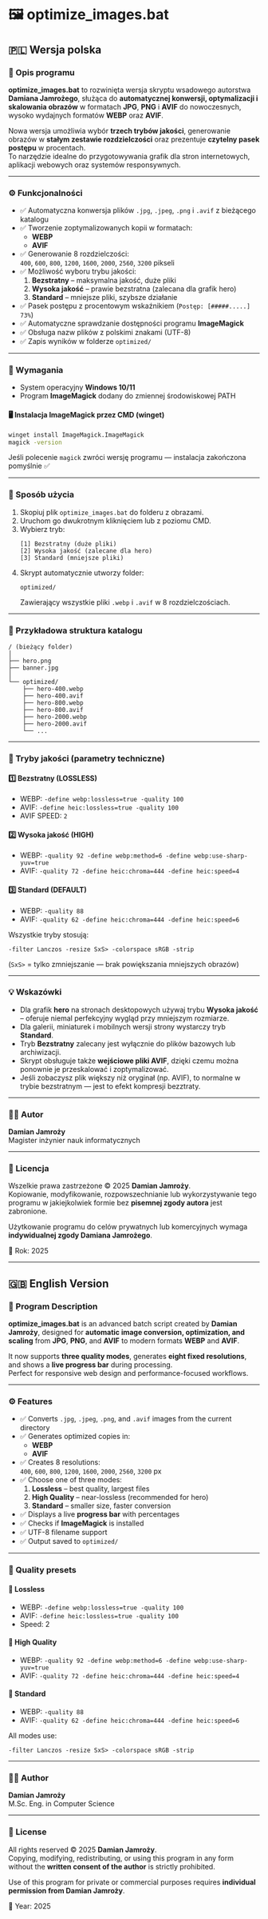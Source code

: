 # 🖼️ optimize_images.bat  
## 🇵🇱 Wersja polska

### 📘 Opis programu
**optimize_images.bat** to rozwinięta wersja skryptu wsadowego autorstwa **Damiana Jamrożego**, służąca do **automatycznej konwersji, optymalizacji i skalowania obrazów** w formatach **JPG**, **PNG** i **AVIF** do nowoczesnych, wysoko wydajnych formatów **WEBP** oraz **AVIF**.

Nowa wersja umożliwia wybór **trzech trybów jakości**, generowanie obrazów w **stałym zestawie rozdzielczości** oraz prezentuje **czytelny pasek postępu** w procentach.  
To narzędzie idealne do przygotowywania grafik dla stron internetowych, aplikacji webowych oraz systemów responsywnych.

---

### ⚙️ Funkcjonalności
- ✅ Automatyczna konwersja plików `.jpg`, `.jpeg`, `.png` i `.avif` z bieżącego katalogu  
- ✅ Tworzenie zoptymalizowanych kopii w formatach:
  - **WEBP**
  - **AVIF**
- ✅ Generowanie 8 rozdzielczości:  
  `400`, `600`, `800`, `1200`, `1600`, `2000`, `2560`, `3200` pikseli  
- ✅ Możliwość wyboru trybu jakości:
  1. **Bezstratny** – maksymalna jakość, duże pliki  
  2. **Wysoka jakość** – prawie bezstratna (zalecana dla grafik hero)  
  3. **Standard** – mniejsze pliki, szybsze działanie  
- ✅ Pasek postępu z procentowym wskaźnikiem (`Postęp: [#####.....] 73%`)  
- ✅ Automatyczne sprawdzanie dostępności programu **ImageMagick**  
- ✅ Obsługa nazw plików z polskimi znakami (UTF-8)  
- ✅ Zapis wyników w folderze `optimized/`  

---

### 🧩 Wymagania
- System operacyjny **Windows 10/11**
- Program **ImageMagick** dodany do zmiennej środowiskowej PATH

#### 🖥️ Instalacja ImageMagick przez CMD (winget)
```cmd
winget install ImageMagick.ImageMagick
magick -version
```
Jeśli polecenie `magick` zwróci wersję programu — instalacja zakończona pomyślnie ✅

---

### 🚀 Sposób użycia
1. Skopiuj plik `optimize_images.bat` do folderu z obrazami.  
2. Uruchom go dwukrotnym kliknięciem lub z poziomu CMD.  
3. Wybierz tryb:
   ```
   [1] Bezstratny (duże pliki)
   [2] Wysoka jakość (zalecane dla hero)
   [3] Standard (mniejsze pliki)
   ```
4. Skrypt automatycznie utworzy folder:
   ```
   optimized/
   ```
   Zawierający wszystkie pliki `.webp` i `.avif` w 8 rozdzielczościach.

---

### 📂 Przykładowa struktura katalogu
```
/ (bieżący folder)
│
├── hero.png
├── banner.jpg
│
└── optimized/
    ├── hero-400.webp
    ├── hero-400.avif
    ├── hero-800.webp
    ├── hero-800.avif
    ├── hero-2000.webp
    ├── hero-2000.avif
    └── ...
```

---

### 🔧 Tryby jakości (parametry techniczne)

#### 1️⃣ **Bezstratny (LOSSLESS)**
- WEBP: `-define webp:lossless=true -quality 100`
- AVIF: `-define heic:lossless=true -quality 100`
- AVIF SPEED: `2`

#### 2️⃣ **Wysoka jakość (HIGH)**
- WEBP: `-quality 92 -define webp:method=6 -define webp:use-sharp-yuv=true`
- AVIF: `-quality 72 -define heic:chroma=444 -define heic:speed=4`

#### 3️⃣ **Standard (DEFAULT)**
- WEBP: `-quality 88`
- AVIF: `-quality 62 -define heic:chroma=444 -define heic:speed=6`

Wszystkie tryby stosują:
```
-filter Lanczos -resize SxS> -colorspace sRGB -strip
```
(`SxS>` = tylko zmniejszanie — brak powiększania mniejszych obrazów)

---

### 💡 Wskazówki
- Dla grafik **hero** na stronach desktopowych używaj trybu **Wysoka jakość** – oferuje niemal perfekcyjny wygląd przy mniejszym rozmiarze.  
- Dla galerii, miniaturek i mobilnych wersji strony wystarczy tryb **Standard**.  
- Tryb **Bezstratny** zalecany jest wyłącznie do plików bazowych lub archiwizacji.  
- Skrypt obsługuje także **wejściowe pliki AVIF**, dzięki czemu można ponownie je przeskalować i zoptymalizować.  
- Jeśli zobaczysz plik większy niż oryginał (np. AVIF), to normalne w trybie bezstratnym — jest to efekt kompresji bezztraty.

---

### 👨‍💻 Autor
**Damian Jamroży**  
Magister inżynier nauk informatycznych

---

### 📜 Licencja
Wszelkie prawa zastrzeżone © 2025 **Damian Jamroży**.  
Kopiowanie, modyfikowanie, rozpowszechnianie lub wykorzystywanie tego programu w jakiejkolwiek formie bez **pisemnej zgody autora** jest zabronione.

Użytkowanie programu do celów prywatnych lub komercyjnych wymaga **indywidualnej zgody Damiana Jamrożego**.

📅 Rok: 2025
  
---

## 🇬🇧 English Version

### 📘 Program Description
**optimize_images.bat** is an advanced batch script created by **Damian Jamroży**, designed for **automatic image conversion, optimization, and scaling** from **JPG**, **PNG**, and **AVIF** to modern formats **WEBP** and **AVIF**.

It now supports **three quality modes**, generates **eight fixed resolutions**, and shows a **live progress bar** during processing.  
Perfect for responsive web design and performance-focused workflows.

---

### ⚙️ Features
- ✅ Converts `.jpg`, `.jpeg`, `.png`, and `.avif` images from the current directory  
- ✅ Generates optimized copies in:
  - **WEBP**
  - **AVIF**
- ✅ Creates 8 resolutions:  
  `400`, `600`, `800`, `1200`, `1600`, `2000`, `2560`, `3200` px  
- ✅ Choose one of three modes:
  1. **Lossless** – best quality, largest files  
  2. **High Quality** – near-lossless (recommended for hero)  
  3. **Standard** – smaller size, faster conversion  
- ✅ Displays a live **progress bar** with percentages  
- ✅ Checks if **ImageMagick** is installed  
- ✅ UTF-8 filename support  
- ✅ Output saved to `optimized/`

---

### 🔧 Quality presets
#### 🔹 Lossless
- WEBP: `-define webp:lossless=true -quality 100`
- AVIF: `-define heic:lossless=true -quality 100`
- Speed: 2

#### 🔹 High Quality
- WEBP: `-quality 92 -define webp:method=6 -define webp:use-sharp-yuv=true`
- AVIF: `-quality 72 -define heic:chroma=444 -define heic:speed=4`

#### 🔹 Standard
- WEBP: `-quality 88`
- AVIF: `-quality 62 -define heic:chroma=444 -define heic:speed=6`

All modes use:
```
-filter Lanczos -resize SxS> -colorspace sRGB -strip
```

---

### 👨‍💻 Author
**Damian Jamroży**  
M.Sc. Eng. in Computer Science 


---

### 📜 License
All rights reserved © 2025 **Damian Jamroży**.  
Copying, modifying, redistributing, or using this program in any form without the **written consent of the author** is strictly prohibited.

Use of this program for private or commercial purposes requires **individual permission from Damian Jamroży**.

📅 Year: 2025  
